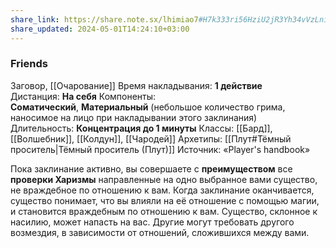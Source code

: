 ```yaml
---
share_link: https://share.note.sx/lhimiao7#H7k333ri56HziU2jR3Yh34vVzLniSH/YjQh5x1/mJw4
share_updated: 2024-05-01T14:24:10+03:00
---
```

### Friends
Заговор, [[Очарование]]
Время накладывания: **1 действие**
Дистанция: **На себя**
Компоненты:  **Соматический**, **Материальный** (небольшое количество грима, наносимое на лицо при накладывании этого заклинания)
Длительность: **Концентрация до 1 минуты**
Классы: [[Бард]], [[Волшебник]], [[Колдун]], [[Чародей]]
Архетипы: [[Плут#Тёмный проситель|Тёмный проситель (Плут)]]
Источник: «Player's handbook»

Пока заклинание активно, вы совершаете с **преимуществом** все **проверки Харизмы** направленные на одно выбранное вами существо, не враждебное по отношению к вам. Когда заклинание оканчивается, существо понимает, что вы влияли на её отношение с помощью магии, и становится враждебным по отношению к вам. Существо, склонное к насилию, может напасть на вас. Другие могут требовать другого возмездия, в зависимости от отношений, сложившихся между вами.